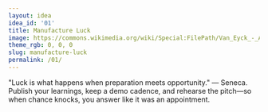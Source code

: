```yaml
---
layout: idea
idea_id: '01'
title: Manufacture Luck
image: https://commons.wikimedia.org/wiki/Special:FilePath/Van_Eyck_-_Arnolfini_Portrait.jpg
theme_rgb: 0, 0, 0
slug: manufacture-luck
permalink: /01/
---
```


"Luck is what happens when preparation meets opportunity." — Seneca. Publish your learnings, keep a demo cadence, and rehearse the pitch—so when chance knocks, you answer like it was an appointment.
